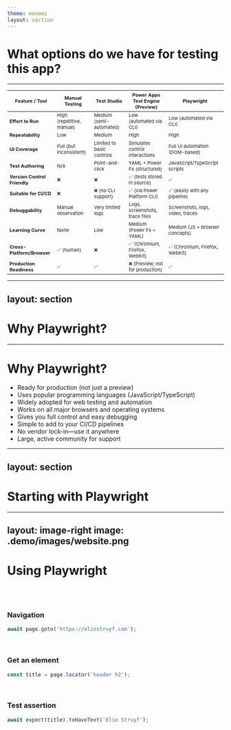 ```yaml
---
theme: monomi
layout: section
---
```


# What options do we have for testing this app?

---

| Feature / Tool           | Manual Testing            | Test Studio               | Power Apps Test Engine (Preview) | Playwright                       |
| ------------------------ | ------------------------- | ------------------------- | -------------------------------- | -------------------------------- |
| **Effort to Run**            | High (repetitive, manual) | Medium (semi-automated)   | Low (automated via CLI)          | Low (automated via CLI)          |
| **Repeatability**            | Low                       | Medium                    | High                             | High                             |
| **UI Coverage**              | Full (but inconsistent)   | Limited to basic controls | Simulates control interactions   | Full UI automation (DOM-based)   |
| **Test Authoring**           | N/A                       | Point-and-click           | YAML + Power Fx (structured)     | JavaScript/TypeScript scripts    |
| **Version Control Friendly** | ❌                        | ❌                        | ✅ (tests stored in source)      | ✅                           |
| **Suitable for CI/CD**       | ❌                        | ❌ (no CLI support)       | ✅ (via Power Platform CLI)      | ✅ (easily with any pipeline)    |
| **Debuggability**         | Manual observation        | Very limited logs         | Logs, screenshots, trace files   | Screenshots, logs, video, traces |
| **Learning Curve**          | None                      | Low                       | Medium (Power Fx + YAML)         | Medium (JS + browser concepts)   |
| **Cross-Platform/Browser**   | ✅ (human)                | ❌                        | ✅ (Chromium, Firefox, WebKit)   | ✅ (Chromium, Firefox, WebKit)   |
| **Production Readiness**     | ✅                        | ✅                        | ❌ (Preview; not for production) | ✅              |

<style>
  table {
    margin: 0 auto;
  }

  th, td {
    font-size: 11px;
  }
</style>

---
layout: section
---

# Why Playwright?

---

# Why Playwright?

- Ready for production (not just a preview)
- Uses popular programming languages (JavaScript/TypeScript)
- Widely adopted for web testing and automation
- Works on all major browsers and operating systems
- Gives you full control and easy debugging
- Simple to add to your CI/CD pipelines
- No vendor lock-in—use it anywhere
- Large, active community for support

---
layout: section
---

# Starting with Playwright

---
layout: image-right
image: .demo/images/website.png
---

# Using Playwright

<br />
<br />

### Navigation

```ts
await page.goto('https://eliostruyf.com');
```

<br />

### Get an element

```ts
const title = page.locator('header h2');
```

<br />

### Test assertion

```ts
await expect(title).toHaveText('Elio Struyf');
```

<dt-show clicks="1">

<dt-arrow
  x1="365"
  y1="390"
  x2="470"
  y2="25"
  line-color="#ff69b4"
  line-width="2"
  arrow-head="both">
</dt-arrow>

</dt-show>
